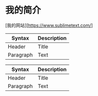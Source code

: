 # 我的简介

[我的网站][https://www.sublimetext.com/]

| Syntax    | Description |
| --------- | ----------- |
| Header    | Title       |
| Paragraph | Text        |



| Syntax    | Description |
| --------- | ----------- |
| Header    | Title       |
| Paragraph | Text        |